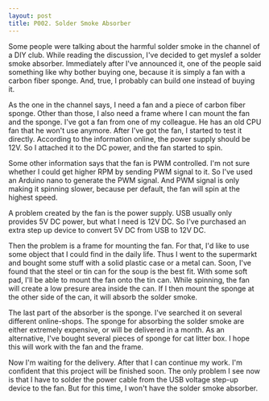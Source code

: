 ```yaml
---
layout: post
title: P002. Solder Smoke Absorber
---
```

Some people were talking about the harmful solder smoke in the channel of a DIY club. While reading the discussion, I've decided to get myslef a solder smoke absorber. Immediately after I've announced it, one of the people said something like why bother buying one, because it is simply a fan with a carbon fiber sponge. And, true, I probably can build one instead of buying it.

As the one in the channel says, I need a fan and a piece of carbon fiber sponge. Other than those, I also need a frame where I can mount the fan and the sponge. I've got a fan from one of my colleague. He has an old CPU fan that he won't use anymore. After I've got the fan, I started to test it directly. According to the information online, the power supply should be 12V. So I attached it to the DC power, and the fan started to spin.

Some other information says that the fan is PWM controlled. I'm not sure whether I could get higher RPM by sending PWM signal to it. So I've used an Arduino nano to generate the PWM signal. And PWM signal is only making it spinning slower, because per default, the fan will spin at the highest speed.

A problem created by the fan is the power supply. USB usually only provides 5V DC power, but what I need is 12V DC. So I've purchased an extra step up device to convert 5V DC from USB to 12V DC.

Then the problem is a frame for mounting the fan. For that, I'd like to use some object that I could find in the daily life. Thus I went to the supermarkt and bought some stuff with a solid plastic case or a metal can. Soon, I've found that the steel or tin can for the soup is the best fit. With some soft pad, I'll be able to mount the fan onto the tin can. While spinning, the fan will create a low presure area inside the can. If I then mount the sponge at the other side of the can, it will absorb the solder smoke.

The last part of the absorber is the sponge. I've searched it on several different online-shops. The sponge for absorbing the solder smoke are either extremely expensive, or will be delivered in a month. As an alternative, I've bought several pieces of sponge for cat litter box. I hope this will work with the fan and the frame.

Now I'm waiting for the delivery. After that I can continue my work. I'm confident that this project will be finished soon. The only problem I see now is that I have to solder the power cable from the USB voltage step-up device to the fan. But for this time, I won't have the solder smoke absorber.
